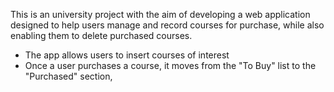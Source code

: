 This is an university project with the aim of developing a web application designed to help users manage and record courses for purchase, while also enabling them to delete purchased courses.
* The app allows users to insert courses of interest
* Once a user purchases a course, it moves from the "To Buy" list to the "Purchased" section,
